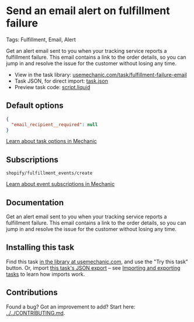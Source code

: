 # Send an email alert on fulfillment failure

Tags: Fulfillment, Email, Alert

Get an alert email sent to you when your tracking service reports a fulfillment failure. This email contains a link to the order details, so you can jump in and resolve the issue for the customer without losing any time.

* View in the task library: [usemechanic.com/task/fulfillment-failure-email](https://usemechanic.com/task/fulfillment-failure-email)
* Task JSON, for direct import: [task.json](../../tasks/fulfillment-failure-email.json)
* Preview task code: [script.liquid](./script.liquid)

## Default options

```json
{
  "email_recipient__required": null
}
```

[Learn about task options in Mechanic](https://docs.usemechanic.com/article/471-task-options)

## Subscriptions

```liquid
shopify/fulfillment_events/create
```

[Learn about event subscriptions in Mechanic](https://docs.usemechanic.com/article/408-subscriptions)

## Documentation

Get an alert email sent to you when your tracking service reports a fulfillment failure. This email contains a link to the order details, so you can jump in and resolve the issue for the customer without losing any time.

## Installing this task

Find this task [in the library at usemechanic.com](https://usemechanic.com/task/fulfillment-failure-email), and use the "Try this task" button. Or, import [this task's JSON export](../../tasks/fulfillment-failure-email.json) – see [Importing and exporting tasks](https://docs.usemechanic.com/article/505-importing-and-exporting-tasks) to learn how imports work.

## Contributions

Found a bug? Got an improvement to add? Start here: [../../CONTRIBUTING.md](../../CONTRIBUTING.md).
